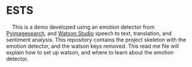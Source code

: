 # ESTS
&nbsp;&nbsp;&nbsp;&nbsp;This is a demo developed using an emotion detector from [Pyimagesearch](www.pyimagesearch.com), and [Watson Studio](www.ibm.com/Watson/Studio) speech to text, translation, and sentiment analysis. This repository contains the project skeleton with the emotion detector, and the watson keys removed. This read me file will explain how to set up watson, and where to learn about the emotion detector. 

